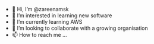 - 👋 Hi, I’m @zareenamsk
- 👀 I’m interested in learning new software 
- 🌱 I’m currently learning AWS
- 💞️ I’m looking to collaborate with a growing organisation 
- 📫 How to reach me ...

<!---
zareenamsk/zareenamsk is a ✨ special ✨ repository because its `README.md` (this file) appears on your GitHub profile.
You can click the Preview link to take a look at your changes.
--->
